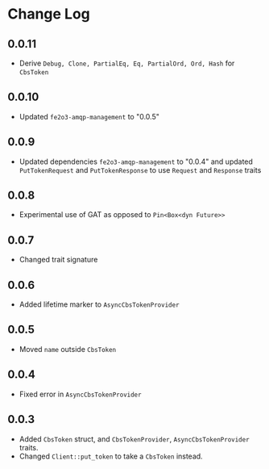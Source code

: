 # Change Log

## 0.0.11

- Derive `Debug, Clone, PartialEq, Eq, PartialOrd, Ord, Hash` for `CbsToken`

## 0.0.10

- Updated `fe2o3-amqp-management` to "0.0.5"

## 0.0.9

- Updated dependencies `fe2o3-amqp-management` to "0.0.4" and updated `PutTokenRequest` and
  `PutTokenResponse` to use `Request` and `Response` traits

## 0.0.8

- Experimental use of GAT as opposed to `Pin<Box<dyn Future>>`

## 0.0.7

- Changed trait signature

## 0.0.6

- Added lifetime marker to `AsyncCbsTokenProvider`

## 0.0.5

- Moved `name` outside `CbsToken`

## 0.0.4

- Fixed error in `AsyncCbsTokenProvider`

## 0.0.3

- Added `CbsToken` struct, and `CbsTokenProvider`, `AsyncCbsTokenProvider` traits.
- Changed `Client::put_token` to take a `CbsToken` instead.
